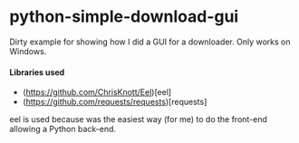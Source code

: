 # python-simple-download-gui
Dirty example for showing how I did a GUI for a downloader. Only works on Windows.

#### Libraries used
  - (https://github.com/ChrisKnott/Eel)[eel]
  - (https://github.com/requests/requests)[requests]
  
eel is used because was the easiest way (for me) to do the front-end allowing a Python back-end.
